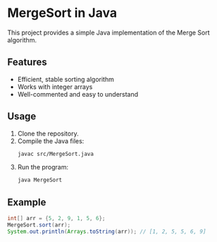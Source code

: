 # MergeSort in Java

This project provides a simple Java implementation of the Merge Sort algorithm.

## Features

- Efficient, stable sorting algorithm
- Works with integer arrays
- Well-commented and easy to understand

## Usage

1. Clone the repository.
2. Compile the Java files:
    ```sh
    javac src/MergeSort.java
    ```
3. Run the program:
    ```sh
    java MergeSort
    ```

## Example
```java
int[] arr = {5, 2, 9, 1, 5, 6};
MergeSort.sort(arr);
System.out.println(Arrays.toString(arr)); // [1, 2, 5, 5, 6, 9]
```
